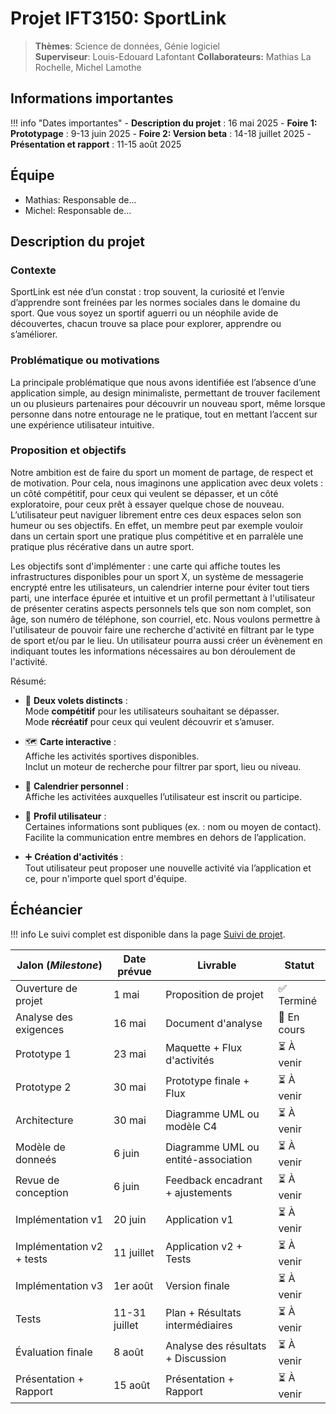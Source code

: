 # Projet IFT3150: SportLink

> **Thèmes**: Science de données, Génie logiciel  
> **Superviseur**: Louis-Edouard Lafontant
> **Collaborateurs:** Mathias La Rochelle, Michel Lamothe

## Informations importantes

!!! info "Dates importantes"
    - **Description du projet** : 16 mai 2025
    - **Foire 1: Prototypage** : 9-13 juin 2025
    - **Foire 2: Version beta** : 14-18 juillet 2025
    - **Présentation et rapport** : 11-15 août 2025

## Équipe

- Mathias: Responsable de...
- Michel: Responsable de...

## Description du projet

### Contexte
SportLink est née d’un constat : trop souvent, la curiosité et l’envie d’apprendre sont freinées par les normes sociales dans le domaine du sport. Que vous soyez un sportif aguerri ou un néophile avide de découvertes, chacun trouve sa place pour explorer, apprendre ou s’améliorer.

### Problématique ou motivations
La principale problématique que nous avons identifiée est l’absence d’une application simple, au design minimaliste, permettant de trouver facilement un ou plusieurs partenaires pour découvrir un nouveau sport, même lorsque personne dans notre entourage ne le pratique, tout en mettant l’accent sur une expérience utilisateur intuitive.

### Proposition et objectifs
Notre ambition est de faire du sport un moment de partage, de respect et de motivation. Pour cela, nous imaginons une application avec deux volets : un côté compétitif, pour ceux qui veulent se dépasser, et un côté exploratoire, pour ceux prêt à essayer quelque chose de nouveau. L’utilisateur peut naviguer librement entre ces deux espaces selon son humeur ou ses objectifs. En effet, un membre peut par exemple vouloir dans un certain sport une pratique plus compétitive et en parralèle une pratique plus récérative dans un autre sport. 

Les objectifs sont d'implémenter : une carte qui affiche toutes les infrastructures disponibles pour un sport X, un système de messagerie encrypté entre les utilisateurs, un calendrier interne pour éviter tout tiers parti, une interface épurée et intuitive et un profil permettant à l'utilisateur de présenter ceratins aspects personnels tels que son nom complet, son âge, son numéro de téléphone, son courriel, etc. Nous voulons permettre à l'utilisateur de pouvoir faire une recherche d'activité en filtrant par le type de sport et/ou par le lieu. Un utilisateur pourra aussi créer un évènement en indiquant toutes les informations nécessaires au bon déroulement de l'activité.

Résumé:

- 🎯 **Deux volets distincts** :  
  Mode **compétitif** pour les utilisateurs souhaitant se dépasser.  
  Mode **récréatif** pour ceux qui veulent découvrir et s’amuser.

- 🗺️ **Carte interactive** :  
  Affiche les activités sportives disponibles.  
  Inclut un moteur de recherche pour filtrer par sport, lieu ou niveau.

- 📅 **Calendrier personnel** :  
  Affiche les activitées auxquelles l’utilisateur est inscrit ou participe.

- 👤 **Profil utilisateur** :  
  Certaines informations sont publiques (ex. : nom ou moyen de contact).  
  Facilite la communication entre membres en dehors de l’application.

- ➕ **Création d'activités** :  
  Tout utilisateur peut proposer une nouvelle activité via l’application et ce, pour n'importe quel sport d'équipe.


## Échéancier

!!! info
    Le suivi complet est disponible dans la page [Suivi de projet](suivi.md).

| Jalon (*Milestone*)            | Date prévue   | Livrable                            | Statut      |
|--------------------------------|---------------|-------------------------------------|-------------|
| Ouverture de projet            | 1 mai         | Proposition de projet               | ✅ Terminé  |
| Analyse des exigences          | 16 mai        | Document d'analyse                  | 🔄 En cours |
| Prototype 1                    | 23 mai        | Maquette + Flux d'activités         | ⏳ À venir  |
| Prototype 2                    | 30 mai        | Prototype finale + Flux             | ⏳ À venir  |
| Architecture                   | 30 mai        | Diagramme UML ou modèle C4          | ⏳ À venir  |
| Modèle de donneés              | 6 juin        | Diagramme UML ou entité-association | ⏳ À venir  |
| Revue de conception            | 6 juin        | Feedback encadrant + ajustements    | ⏳ À venir  |
| Implémentation v1              | 20 juin       | Application v1                      | ⏳ À venir  |
| Implémentation v2 + tests      | 11 juillet    | Application v2 + Tests              | ⏳ À venir  |
| Implémentation v3              | 1er août      | Version finale                      | ⏳ À venir  |
| Tests                          | 11-31 juillet | Plan + Résultats intermédiaires     | ⏳ À venir  |
| Évaluation finale              | 8 août        | Analyse des résultats + Discussion  | ⏳ À venir  |
| Présentation + Rapport         | 15 août       | Présentation + Rapport              | ⏳ À venir  |
